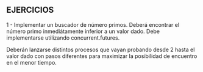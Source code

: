 ## EJERCICIOS ##
1 - Implementar un buscador de número primos. Deberá encontrar el número primo inmediátamente inferior a un valor dado.
Debe implementarse utilizando concurrent.futures.

Deberán lanzarse distintos procesos que vayan probando desde 2 hasta el valor dado con pasos diferentes para maximizar la posibilidad de encuentro en el menor tiempo.

